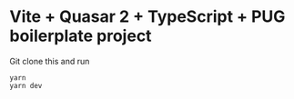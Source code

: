 # Vite + Quasar 2 + TypeScript + PUG boilerplate project

Git clone this and run
```
yarn
yarn dev
```
